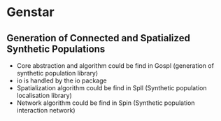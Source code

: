 # Genstar
## Generation of Connected and Spatialized Synthetic Populations

- Core abstraction and algorithm could be find in Gospl (generation of synthetic population library)
- io is handled by the io package
- Spatialization algorithm could be find in Spll (Synthetic population localisation library)
- Network algorithm could be find in Spin (Synthetic population interaction network)
